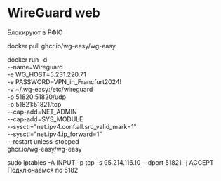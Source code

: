 # WireGuard web
Блокируют в РФЮ


docker pull ghcr.io/wg-easy/wg-easy
<!-- Запускаем VPN -->

docker run -d \
  --name=Wireguard \
  -e WG_HOST=5.231.220.71 \
  -e PASSWORD=VPN_in_Francfurt2024! \
  -v ~/.wg-easy:/etc/wireguard \
  -p 51820:51820/udp \
  -p 51821:51821/tcp \
  --cap-add=NET_ADMIN \
  --cap-add=SYS_MODULE \
  --sysctl="net.ipv4.conf.all.src_valid_mark=1" \
  --sysctl="net.ipv4.ip_forward=1" \
  --restart unless-stopped \
  ghcr.io/wg-easy/wg-easy

sudo iptables -A INPUT -p tcp -s 95.214.116.10 --dport 51821 -j ACCEPT
  Подключаемся по 5182